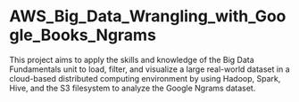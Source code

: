 # AWS_Big_Data_Wrangling_with_Google_Books_Ngrams
 This project aims to apply the skills and knowledge of the Big Data Fundamentals unit to load, filter, and visualize a large real-world dataset in a cloud-based distributed computing environment by using Hadoop, Spark, Hive, and the S3 filesystem to analyze the Google Ngrams dataset.
